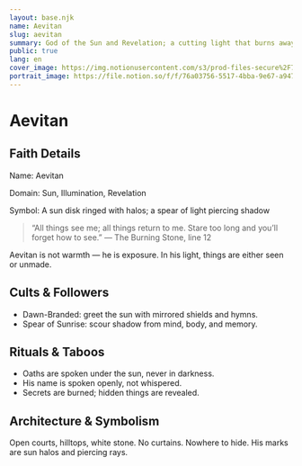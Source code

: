 ```yaml
---
layout: base.njk
name: Aevitan
slug: aevitan
summary: God of the Sun and Revelation; a cutting light that burns away pretense.
public: true
lang: en
cover_image: https://img.notionusercontent.com/s3/prod-files-secure%2F76a03756-5517-4bba-9e67-a94713d611fd%2Fbf9695c6-f3e2-473d-99a7-26bd528fa22c%2FChatGPT_Image_12_May_2025_17_58_08.png/size/w=830?exp=1757513471&sig=Gw58-EaPFB9HZ8UGLviMx0jAYBLDKGoGbyDctOAA1KM&id=1f161baa-cdf2-8086-924d-fa842a8600c5&table=block
portrait_image: https://file.notion.so/f/f/76a03756-5517-4bba-9e67-a94713d611fd/7cf62d5a-9865-4dfd-89b8-2ae605781acc/ChatGPT_Image_12_May_2025_16_46_57.png?table=block&id=0e27810a-8d42-45ef-8636-e84189efc6d7&spaceId=76a03756-5517-4bba-9e67-a94713d611fd&expirationTimestamp=1757455200000&signature=PjdpQuWKQ9Sd27zEwRzI7_kgU3ZiU37GpNKfMsGGRws&downloadName=ChatGPT+Image+12+May+2025+16_46_57.png
---
```


# Aevitan

## Faith Details

Name: Aevitan

Domain: Sun, Illumination, Revelation

Symbol: A sun disk ringed with halos; a spear of light piercing shadow

> “All things see me; all things return to me. Stare too long and you’ll forget how to see.” — The Burning Stone, line 12

Aevitan is not warmth — he is exposure. In his light, things are either seen or unmade.

## Cults & Followers

- Dawn-Branded: greet the sun with mirrored shields and hymns.
- Spear of Sunrise: scour shadow from mind, body, and memory.

## Rituals & Taboos

- Oaths are spoken under the sun, never in darkness.
- His name is spoken openly, not whispered.
- Secrets are burned; hidden things are revealed.

## Architecture & Symbolism

Open courts, hilltops, white stone. No curtains. Nowhere to hide. His marks are sun halos and piercing rays.


